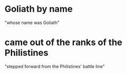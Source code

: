# Goliath by name

"whose name was Goliath"

# came out of the ranks of the Philistines

"stepped forward from the Philistines' battle line"

